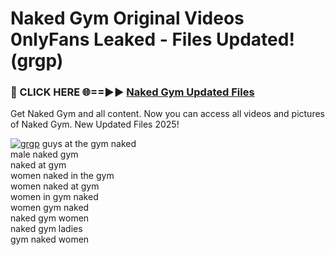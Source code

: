 # Naked Gym Original Videos 0nlyFans Leaked - Files Updated! (grgp)

<h3>🔴 CLICK HERE 🌐==►► <a href="https://tinyurl.com/up5wt9bj" rel="nofollow">Naked Gym Updated Files</a></h3>

Get Naked Gym and all content. Now you can access all videos and pictures of Naked Gym. New Updated Files 2025!

[![grgp](https://i.imgur.com/ABiUzMV.gif)](https://tinyurl.com/up5wt9bj)
guys at the gym naked<br>
male naked gym<br>
naked at gym<br>
women naked in the gym<br>
women naked at gym<br>
women in gym naked<br>
women gym naked<br>
naked gym women<br>
naked gym ladies<br>
gym naked women